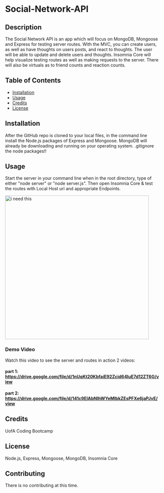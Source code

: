 # Social-Network-API


## Description 
The Social Network API is an app which will focus on MongoDB, Mongoose and Express for testing server routes. With the MVC, you can create users, as well as have thoughts on users posts, and react to thoughts. The user will be able to update and delete users and thoughts. Insomnia Core will help visualize testing routes as well as making requests to the server. There will also be virtuals as to friend counts and reaction counts.


## Table of Contents 
* [Installation](#installation)
* [Usage](#usage)
* [Credits](#credits)
* [License](#license)

## Installation 
After the GitHub repo is cloned to your local files, in the command line install the Node.js packages of Express and Mongoose. MongoDB will already be downloading and running on your operating system. .gitignore the node packages!!


## Usage 
Start the server in your command line when  in the root directory, type of either "node server" or "node server.js". Then open Insomnia Core & test the routes with  Local Host url and appropriate Endpoints.

<img width="468" alt="i need this" src="https://user-images.githubusercontent.com/68198938/101306935-71c93080-3803-11eb-96e4-fe79bffd6aa7.png">

### Demo Video
Watch this video to see the server and routes in action 2 videos:
#### part 1: https://drive.google.com/file/d/1nUqKt20KbfaiE92Zcid64IuE7d12ZT6G/view
#### part 2: https://drive.google.com/file/d/141c9ElAbNlhWYeMlbkZEsPFXe6jaPJvE/view
    
## Credits 
UofA Coding Bootcamp

## License 
Node.js, Express, Mongoose, MongoDB, Insomnia Core

## Contributing 
There is no contributing at this time. 



